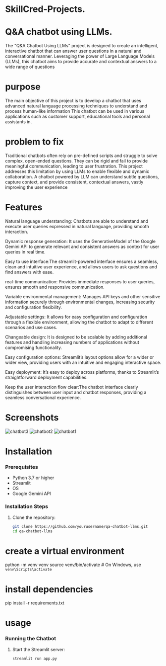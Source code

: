 # SkillCred-Projects. 
# Q&A chatbot using LLMs.

The "Q&A Chatbot Using LLMs" project is designed to create an intelligent, interactive chatbot that can answer user questions in a natural and conversational manner. Leveraging the power of Large Language Models (LLMs), this chatbot aims to provide accurate and contextual answers to a wide range of questions

# purpose
The main objective of this project is to develop a chatbot that uses advanced natural language processing techniques to understand and process human-like information This chatbot can be used in various applications such as customer support, educational tools and personal assistants in.

# problem to fix 
Traditional chatbots often rely on pre-defined scripts and struggle to solve complex, open-ended questions. They can be rigid and fail to provide meaningful communication, leading to user frustration. This project addresses this limitation by using LLMs to enable flexible and dynamic collaboration. A chatbot powered by LLM can understand subtle questions, capture context, and provide consistent, contextual answers, vastly improving the user experience

# Features
Natural language understanding: Chatbots are able to understand and execute user queries expressed in natural language, providing smooth interaction.

Dynamic response generation: It uses the GenerativeModel of the Google Gemini API to generate relevant and consistent answers as context for user queries in real time.

Easy to use interface:The streamlit-powered interface ensures a seamless, clean and intuitive user experience, and allows users to ask questions and find answers with ease.

real-time communication: Provides immediate responses to user queries, ensures smooth and responsive communication.

Variable environmental management: Manages API keys and other sensitive information securely through environmental changes, increasing security and configuration flexibility.

Adjustable settings: It allows for easy configuration and configuration through a flexible environment, allowing the chatbot to adapt to different scenarios and use cases.

Changeable design: It is designed to be scalable by adding additional features and handling increasing numbers of applications without compromising functionality.

Easy configuration options: Streamlit’s layout options allow for a wider or wider view, providing users with an intuitive and engaging interactive space.

Easy deployment: It’s easy to deploy across platforms, thanks to Streamlit’s straightforward deployment capabilities.

Keep the user interaction flow clear:The chatbot interface clearly distinguishes between user input and chatbot responses, providing a seamless conversational experience.

# Screenshots
![chatbot3](https://github.com/user-attachments/assets/c1bbddb9-f03e-44c0-b8da-9cd810f61efa)
![chatbot2](https://github.com/user-attachments/assets/b93091b3-920d-49cb-a9ba-2e3ad901f1ba)
![chatbot1](https://github.com/user-attachments/assets/fcf77adf-d9cb-437e-95b2-cc2ee8265e2a)

# Installation
### Prerequisites
- Python 3.7 or higher
- Streamlit
- OS
- Google Gemini API

### Installation Steps
1. Clone the repository:
   ```bash
   git clone https://github.com/yourusername/qa-chatbot-llms.git
   cd qa-chatbot-llms
# create a virtual environment
python -m venv venv
source venv/bin/activate   # On Windows, use `venv\Scripts\activate`

# install dependencies
pip install -r requirements.txt

# usage
### Running the Chatbot
1. Start the Streamlit server:
   ```bash
   streamlit run app.py


